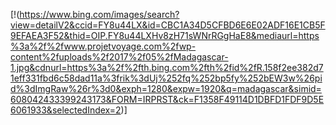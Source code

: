 [!(https://www.bing.com/images/search?view=detailV2&ccid=FY8u44LX&id=CBC1A34D5CFBD6E6E02ADF16E1CB5F9EFAEA3F52&thid=OIP.FY8u44LXHv8zH71sWNrRGgHaE8&mediaurl=https%3a%2f%2fwww.projetvoyage.com%2fwp-content%2fuploads%2f2017%2f05%2fMadagascar-1.jpg&cdnurl=https%3a%2f%2fth.bing.com%2fth%2fid%2fR.158f2ee382d71eff331fbd6c58dad11a%3frik%3dUj%252fq%252bp5fy%252bEW3w%26pid%3dImgRaw%26r%3d0&exph=1280&expw=1920&q=madagascar&simid=608042433399243173&FORM=IRPRST&ck=F1358F49114D1DBFD1FDF9D5E6061933&selectedIndex=2)]